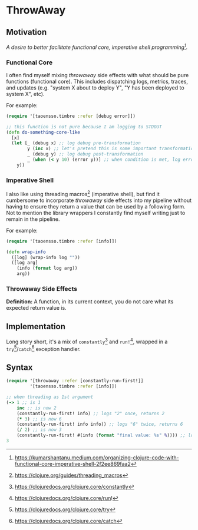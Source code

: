 # ThrowAway

## Motivation

*A desire to better facilitate functional core, imperative shell programming[^1].*

### Functional Core

I often find myself mixing *throwaway* side effects with what should be pure functions (functional core). This includes dispatching logs, metrics, traces, and updates (e.g. "system X about to deploy Y", "Y has been deployed to system X", etc).

For example:

```clojure
(require '[taoensso.timbre :refer [debug error]])

;; this function is not pure because I am logging to STDOUT
(defn do-something-core-like
  [x]
  (let [_ (debug x) ;; log debug pre-transformation
        y (inc x) ;; let's pretend this is some important transformation
        _ (debug y) ;; log debug post-transformation
        _ (when (< y 10) (error y))] ;; when condition is met, log error post-transformation
    y))
```

### Imperative Shell

I also like using threading macros[^2] (imperative shell), but find it cumbersome to incorporate *throwaway* side effects into my pipeline without having to ensure they return a value that can be used by a following form. Not to mention the library wrappers I constantly find myself writing just to remain in the pipeline.

For example:

```clojure
(require '[taoensso.timbre :refer [info]])

(defn wrap-info
  ([log] (wrap-info log ""))
  ([log arg]
    (info (format log arg))
    arg))
```

### Throwaway Side Effects

**Definition:** A function, in its current context, you do not care what its expected return value is.

## Implementation

Long story short, it's a mix of `constantly`[^3] and `run!`[^4], wrapped in a `try`[^5]/`catch`[^6] exception handler.

## Syntax

```clojure
(require '[throwaway :refer [constantly-run-first!]]
         '[taoensso.timbre :refer [info]])

;; when threading as 1st argument
(-> 1 ;; is 1
    inc ;; is now 2
    (constantly-run-first! info) ;; logs "2" once, returns 2
    (* 3) ;; is now 6
    (constantly-run-first! info info)) ;; logs "6" twice, returns 6
    (/ 2) ;; is now 3
    (constantly-run-first! #(info (format "final value: %s" %)))) ;; logs "final value: 3", returns 3
3
```

[^1]: https://kumarshantanu.medium.com/organizing-clojure-code-with-functional-core-imperative-shell-2f2ee869faa2

[^2]: https://clojure.org/guides/threading_macros

[^3]: https://clojuredocs.org/clojure.core/constantly

[^4]: https://clojuredocs.org/clojure.core/run!

[^5]: https://clojuredocs.org/clojure.core/try

[^6]: https://clojuredocs.org/clojure.core/catch
